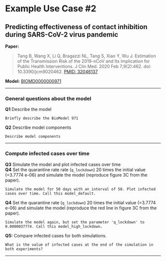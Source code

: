 # Example Use Case #2
## Predicting effectiveness of contact inhibition during SARS-CoV-2 virus pandemic


**Paper:**
> Tang B, Wang X, Li Q, Bragazzi NL, Tang S, Xiao Y, Wu J. Estimation of the Transmission Risk of the 2019-nCoV and Its Implication for Public Health Interventions. J Clin Med. 2020 Feb 7;9(2):462. doi: 10.3390/jcm9020462. [PMID: 32046137](https://pubmed.ncbi.nlm.nih.gov/32046137/)

**Model:** [BIOMD0000000971](https://www.ebi.ac.uk/biomodels/BIOMD0000000971)

<hr>

### General questions about the model


**Q1** Describe the model <br>

```
Briefly describe the BioModel 971
```


**Q2** Describe model components <br>

```
Describe model components
```

<hr>

### Compute infected cases over time
**Q3** Simulate the model and plot infected cases over time <br>
**Q4** Set the quarantine rate rate (`q_lockdown`) 20 times the initial value (=3.7774 e-06) and simulate the model (reproduce figure 3C from the paper). <br>
```
Simulate the model for 50 days with an interval of 50. Plot infected cases over time. Call this model_default.
```


**Q4** Set the quarantine rate (`q_lockdown`) 20 times the initial value (=3.7774 e-06) and simulate the model (reproduce the red line in figure 3C from the paper). <br>

```
Simulate the model again, but set the parameter 'q_lockdown' to 0.0000037774. Call this model_high_lockdown.
```

**Q5:** Compare infected cases for both simulations. <br>

```
What is the value of infected cases at the end of the simulation in both experiments?
```

<hr>



	
